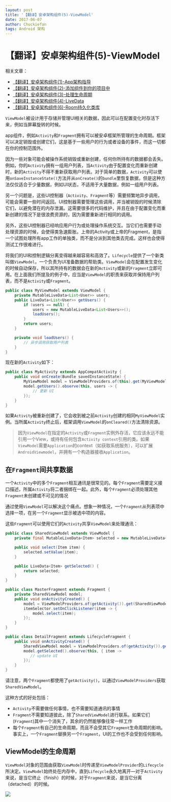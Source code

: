 ```yaml
---
layout: post
title: '【翻译】安卓架构组件(5)-ViewModel'
date: 2017-06-07
author: Chuckiefan
tags: Android 架构
---
```



# 【翻译】安卓架构组件(5)-ViewModel


相关文章：

* [【翻译】安卓架构组件(1)-App架构指导](http://chuckiefan.com/2017/06/07/翻译-安卓架构组件(1)-App架构指导.html)
* [【翻译】安卓架构组件(2)-添加组件到你的项目中](http://www.jianshu.com/p/e4319fc52227)
* [【翻译】安卓架构组件(3)-处理生命周期](http://www.jianshu.com/p/5ada0d48855f)
* [【翻译】安卓架构组件(4)-LiveData](http://www.jianshu.com/p/13a855ceaf2b)
* [【翻译】安卓架构组件(6)-Room持久化类库](http://www.jianshu.com/p/587f48dccf0a)


`ViewModel`被设计用于存储并管理UI相关的数据，因此可以在配置变化时存活下来，例如当屏幕旋转的时候。

app组件，例如`Activity`和`Fragment`拥有可以被安卓框架所管理的生命周期。框架可以决定销毁或创建它们，这是基于一些用户的行为或者设备的事件，而这一切都在你的控制范围外。

因为一些对象可能会被操作系统销毁或重新创建，任何你所持有的数据都会丢失。例如，你的`Activity`拥有一组用户列表，当`Activity`由于配置变化而重新创建时，新的`Activity`不得不重新获取用户列表。对于简单的数据，`Activity`可以使用`onSaveInstanceState()`方法并从`onCreate()`的`bundle`里恢复数据，但是这种方法仅仅适合于少量数据，例如UI状态，不适用于大量数据，例如一组用户列表。

另一个问题是，这些UI控制器（`Activity`、`Fragment`等）需要频繁地异步调用，可能会需要一些时间返回。UI控制器需要管理这些调用，并当被销毁的时候清除它们，以避免潜在的内存泄漏。这需要很多的代码维护，并且在由于配置变化而重新创建的情况下是很浪费资源的，因为需要重新进行相同的调用。

另外，这些UI控制器已经响应用户行为或处理操作系统交互。当它们也需要手动处理资源的时候，会使得类急速膨胀。上帝的Activity或上帝的Fragment，是指一个试图处理所有app工作的单独类，而不是分派到其他类去完成。这样也会使得测试工作很难进行。

将我们的UI和控制逻辑分离变得越来越容易和高效了。`Lifecycle`提供了一个新类叫做`ViewModel`，一个负责为UI准备数据的帮助类。`ViewModel`会在配置发生变化的时候自动保存，所以其所持有的数据会在新的`Activity`或新的`Fragment`立即可用。在上面我们所提及的例子中，应当是`ViewModel`的职责来获取并保持用户列表，而不是`Activity`或`Fragment`。

```java
public class MyViewModel extends ViewModel {
    private MutableLiveData<List<User>> users;
    public LiveData<List<User>> getUsers() {
        if (users == null) {
            users = new MutableLiveData<List<Users>>();
            loadUsers();
        }
        return users;
    }

    private void loadUsers() {
        // 异步调用获取用户列表
    }
}
```

现在新的`Activity`如下：

```java
public class MyActivity extends AppCompatActivity {
    public void onCreate(Bundle savedInstanceState) {
        MyViewModel model = ViewModelProviders.of(this).get(MyViewModel.class);
        model.getUsers().observe(this, users -> {
            // 更新 UI
        });
    }
}
```

如果`Activity`被重新创建了，它会收到被之前`Activity`创建的相同`MyViewModel`实例。当所属`Activity`终止后，框架调用`ViewModel`的`onCleared()`方法清除资源。

> 因为`ViewModel`在指定的`Activity`或`Fragment`实例外存活，它应该永远不能引用一个View，或持有任何包含`Activity context`引用的类。如果`ViewModel`需要`Application`的context（如获取系统服务），可以扩展`AndroidViewmodel`，并拥有一个构造器接收`Application`。

## 在`Fragment`间共享数据

一个`Activity`中的多个`Fragment`相互通讯是很常见的。每个`Fragment`需要定义接口描述，所属`Activity`将二者捆绑在一起。此外，每个`Fragment`必须处理其他`Fragment`未创建或不可见的情况

通过使用`ViewModel`可以解决这个痛点。想象一种情况，一个`Fragment`从列表项中选择一项，在另一个`Fragment`显示被选中项的内容。

这些`Fragment`可以使用它们的`Activity`共享`ViewModel`来处理通讯：

```java
public class SharedViewModel extends ViewModel {
    private final MutableLiveData<Item> selected = new MutableLiveData<Item>();

    public void select(Item item) {
        selected.setValue(item);
    }

    public LiveData<Item> getSelected() {
        return selected;
    }
}

public class MasterFragment extends Fragment {
    private SharedViewModel model;
    public void onActivityCreated() {
        model = ViewModelProviders.of(getActivity()).get(SharedViewModel.class);
        itemSelector.setOnClickListener(item -> {
            model.select(item);
        });
    }
}

public class DetailFragment extends LifecycleFragment {
    public void onActivityCreated() {
        SharedViewModel model = ViewModelProviders.of(getActivity()).get(SharedViewModel.class);
        model.getSelected().observe(this, { item ->
           // update UI
        });
    }
}
```

请注意，两个`Fragment`都使用了`getActivity()`，以通过`ViewModelProviders`获取`SharedViewModel`。

这种方式的好处包括：

* `Activity`不需要做任何事情，也不需要知道通讯的事情
* `Fragment`不需要知道彼此，除了`SharedViewModel`进行联系。如果它们(`Fragment`)其中一个消失了，其余的仍然能够像往常一样工作
* 每个`Fragment`有自己的生命周期，而且不会受其它`Fragment`生命周期的影响。事实上，一个`Fragment`替换另一个`Fragment`，UI的工作也不会受到任何影响。

## ViewModel的生命周期

`ViewModel`对象的范围由获取`ViewModel`时传递至`ViewModelProvider`的`Lifecycle`所决定。`ViewModel`始终处在内存中，直到`Lifecycle`永久地离开—对于`Activity`来说，是当它终止（finish）的时候，对于`Fragment`来说，是当它分离（detached）的时候。

![](media/15102835841803/15102988359764.png)


